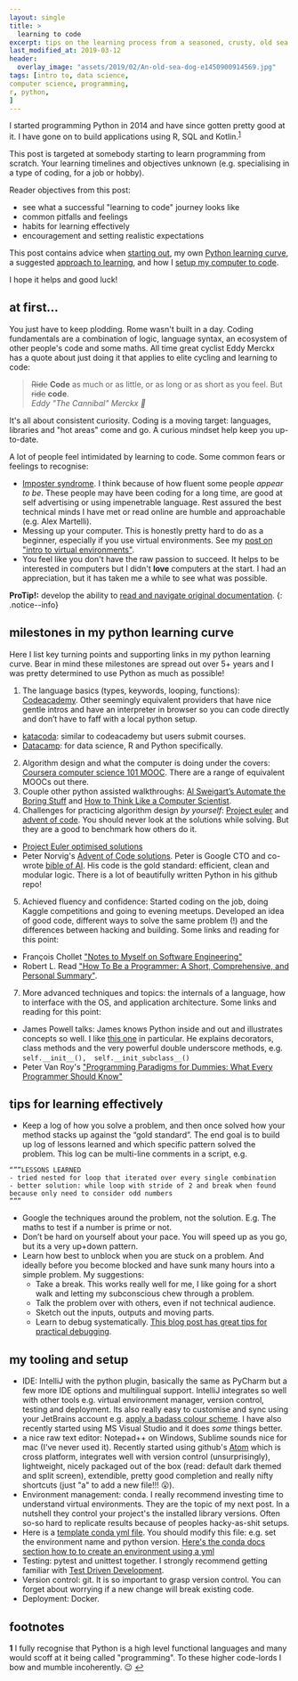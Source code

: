 ```yaml
---
layout: single
title: >
  learning to code
excerpt: tips on the learning process from a seasoned, crusty, old sea dog
last_modified_at: 2019-03-12
header:
  overlay_image: "assets/2019/02/An-old-sea-dog-e1450900914569.jpg"
tags: [intro to, data science,
computer science, programming,
r, python,
]
---
```


I started programming Python in 2014 and have since gotten pretty good at it. I have gone on to  build applications using R, SQL and Kotlin.<sup id="a1">[1](#f1)</sup>

This post is targeted at somebody starting to learn programming from scratch. Your learning timelines and objectives unknown (e.g. specialising in a type of coding, for a job or hobby).

Reader objectives from this post:
- see what a successful "learning to code" journey looks like
- common pitfalls and feelings
- habits for learning effectively
- encouragement and setting realistic expectations

This post contains advice when [starting out](#at-first...), my own [Python learning curve](#milestones-in-my-python-learning-curve), a suggested [approach to learning](#tips-for-learning-effectively), and how I [setup my computer to code](#my-tooling-and-setup).

I hope it helps and good luck!

## at first...
You just have to keep plodding. Rome wasn't built in a day. Coding fundamentals are a combination of logic, language syntax, an ecosystem of other people's code and some maths. All time great cyclist Eddy Merckx has a quote about just doing it that applies to elite cycling and learning to code:
> ~~Ride~~ **Code** as much or as little, or as long or as short as you feel. But ~~ride~~ **code**.  
> <cite>Eddy "The Cannibal" Merckx :goat:</cite>

It's all about consistent curiosity. Coding is a moving target: languages, libraries and "hot areas" come and go. A curious mindset help keep you up-to-date.

A lot of people feel intimidated by learning to code. Some common fears or feelings to recognise:
- [Imposter syndrome](https://en.wikipedia.org/wiki/Impostor_syndrome). I think because of how fluent some people _appear to be_. These people may have been coding for a long time, are good at self advertising or using impenetrable language. Rest assured the best technical minds I have met or read online are humble and approachable (e.g. Alex Martelli).
- Messing up your computer. This is honestly pretty hard to do as a beginner, especially if you use virtual environments. See my [post on "intro to virtual environments"](_posts/2019-03-01-intro-python-virtual-environments.md).
- You feel like you don't have the raw passion to succeed. It helps to be interested in computers but I didn't **love** computers at the start. I had an appreciation, but it has taken me a while to see what was possible.

**ProTip!:** develop the ability to [read and navigate original documentation](https://readthedocs.com/).
{: .notice--info}

## milestones in my python learning curve
Here I list key turning points and supporting links in my python learning curve. Bear in mind these milestones are spread out over 5+ years and I was pretty determined to use Python as much as possible!

1.	The language basics (types, keywords, looping, functions): [Codeacademy](https://www.codecademy.com). Other seemingly equivalent providers that have nice gentle intros and have an interpreter in browser so you can code directly and don’t have to faff with a local python setup.
  - [katacoda](https://www.katacoda.com/): similar to codeacademy but users submit courses.
  - [Datacamp](https://www.datacamp.com/home): for data science, R and Python specifically.
2.	Algorithm design and what the computer is doing under the covers: [Coursera computer science 101 MOOC](https://ocw.mit.edu/courses/electrical-engineering-and-computer-science/6-00-introduction-to-computer-science-and-programming-fall-2008/). There are a range of equivalent MOOCs out there.
3.	Couple other python assisted walkthroughs: [Al Sweigart’s Automate the Boring Stuff](https://automatetheboringstuff.com/) and [How to Think Like a Computer Scientist](http://www.openbookproject.net/thinkcs/python/english2e/).
4.	Challenges for practicing algorithm design _by yourself_: [Project euler](https://projecteuler.net/) and [advent of code](https://adventofcode.com/). You should never look at the solutions while solving. But they are a good to benchmark how others do it.
  - [Project Euler optimised solutions](http://www.s-anand.net/euler.html)
  - Peter Norvig's [Advent of Code solutions](https://github.com/norvig/pytudes/blob/master/ipynb/Advent%202017.ipynb). Peter is Google CTO and co-wrote [bible of AI](http://aima.cs.berkeley.edu/). His code is the gold standard: efficient, clean and modular logic. There is a lot of beautifully written Python in his github repo!
5.	Achieved fluency and confidence: Started coding on the job, doing Kaggle competitions and going to evening meetups. Developed an idea of good code, different ways to solve the same problem (!) and the differences between hacking and building. Some links and reading for this point:
  - François Chollet ["Notes to Myself on Software Engineering"](https://medium.com/s/story/notes-to-myself-on-software-engineering-c890f16f4e4d)
  - Robert L. Read ["How To Be a Programmer: A Short, Comprehensive, and Personal Summary"](https://www.doc.ic.ac.uk/~susan/475/HowToBeAProgrammer.pdf).
7. More advanced techniques and topics: the internals of a language, how to interface with the OS, and application architecture. Some links and reading for this point:
  - James Powell talks: James knows Python inside and out and illustrates concepts so well. I like [this one](https://www.youtube.com/watch?v=cKPlPJyQrt4) in particular. He explains decorators, class methods and the very powerful double underscore methods, e.g. `self.__init__(),  self.__init_subclass__()`
  - Peter Van Roy's ["Programming Paradigms for Dummies: What Every Programmer Should Know"](https://www.info.ucl.ac.be/~pvr/VanRoyChapter.pdf)

## tips for learning effectively
-	Keep a log of how you solve a problem, and then once solved how your method stacks up against the “gold standard”. The end goal is to build up log of lessons learned and which specific pattern solved the problem. This log can be multi-line comments in a script, e.g.

```
“””LESSONS LEARNED
- tried nested for loop that iterated over every single combination
- better solution: while loop with stride of 2 and break when found because only need to consider odd numbers
”””
```

-	Google the techniques around the problem, not the solution. E.g. The maths to test if a number is prime or not.
-	Don’t be hard on yourself about your pace. You will speed up as you go, but its a very up+down pattern.
- Learn how best to unblock when you are stuck on a problem. And ideally before you become blocked and have sunk many hours into a simple problem. My suggestions:
  - Take a break. This works really well for me, I like going for a short walk and letting my subconscious chew through a problem.
  - Talk the problem over with others, even if not technical audience.
  - Sketch out the inputs, outputs and moving parts.
  - Learn to debug systematically. [This blog post has great tips for practical debugging](https://www.jackkinsella.ie/articles/7-keys-to-systematic-debugging).

## my tooling and setup
-	IDE: IntelliJ with the python plugin, basically the same as PyCharm but a few more IDE options and multilingual support. IntelliJ integrates so well with other tools e.g. virtual environment manager, version control, testing and deployment. Its also really easy to customise and sync using your JetBrains account e.g. [apply a badass colour scheme](http://color-themes.com/?view=index). I have also recently started using MS Visual Studio and it does _some_ things better.
- a nice raw text editor: Notepad++ on Windows, Sublime sounds nice for mac (I've never used it). Recently started using github's [Atom](https://atom.io/) which is cross platform, integrates well with version control (unsurprisingly), lightweight, nicely packaged out of the box (read: default dark themed and split screen), extendible, pretty good completion and really nifty shortcuts (just "a" to add a new file!!! :open_mouth:).
-	Environment management: conda. I really recommend investing time to understand virtual environments. They are the topic of my next post. In a nutshell they control your project's the installed library versions. Often so-so hard to replicate results because of peoples hacky-as-shit setups.
  - Here is a [template conda yml file](/assets/2019-02/template_conda_env.yml). You should modify this file: e.g. set the environment name and python version. [Here's the conda docs section how to to create an environment using a yml](https://docs.conda.io/projects/conda/en/latest/user-guide/tasks/manage-environments.html#creating-an-environment-from-an-environment-yml-file)
-	Testing: pytest and unittest together. I strongly recommend getting familiar with [Test Driven Development](https://en.wikipedia.org/wiki/Test-driven_development).
-	Version control: git. It is so important to grasp version control. You can forget about worrying if a new change will break existing code.
- Deployment: Docker.

<!-- footnotes -->
## footnotes
<b id="f1">1</b> I fully recognise that Python is a high level functional languages and many would scoff at it being called "programming". To these higher code-lords I bow and mumble incoherently. :wink: [↩](#a1)
